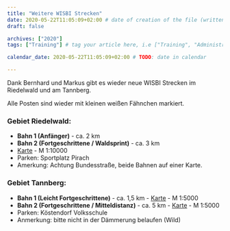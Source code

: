 ```yaml
---
title: "Weitere WISBI Strecken"
date: 2020-05-22T11:05:09+02:00 # date of creation of the file (written)
draft: false

archives: ["2020"]
tags: ["Training"] # tag your article here, i.e ["Training", "Administratives"]

calendar_date: 2020-05-22T11:05:09+02:00 # TODO: date in calendar

---
```


Dank Bernhard und Markus gibt es wieder neue WISBI Strecken im Riedelwald und am Tannberg.

<!--more-->

Alle Posten sind wieder mit kleinen weißen Fähnchen markiert.

### Gebiet Riedelwald:

+ **Bahn 1 (Anfänger)** - ca. 2 km
+ **Bahn 2 (Fortgeschrittene / Waldsprint)** - ca. 3 km
+ [Karte](./WISBI_Riedelwald_mittel_und_kurz.pdf) - M 1:10000
+ Parken: Sportplatz Pirach
+ Amerkung: Achtung Bundesstraße, beide Bahnen auf einer Karte.

### Gebiet Tannberg:

+ **Bahn 1 (Leicht Fortgeschrittene)** - ca. 1,5 km - [Karte](./WISBI_Tannberg_kurz.pdf) - M 1:5000
+ **Bahn 2 (Fortgeschrittene / Mitteldistanz)** - ca. 5 km - [Karte](WISBI_Tannberg_lang.pdf) - M 1:5000
+ Parken: Köstendorf Volksschule
+ Anmerkung: bitte nicht in der Dämmerung belaufen (Wild)
